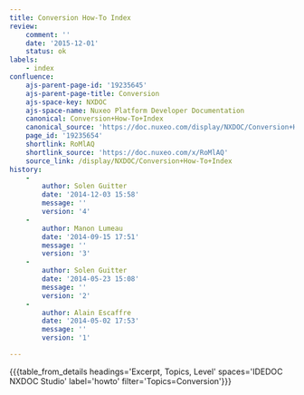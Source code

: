 ```yaml
---
title: Conversion How-To Index
review:
    comment: ''
    date: '2015-12-01'
    status: ok
labels:
    - index
confluence:
    ajs-parent-page-id: '19235645'
    ajs-parent-page-title: Conversion
    ajs-space-key: NXDOC
    ajs-space-name: Nuxeo Platform Developer Documentation
    canonical: Conversion+How-To+Index
    canonical_source: 'https://doc.nuxeo.com/display/NXDOC/Conversion+How-To+Index'
    page_id: '19235654'
    shortlink: RoMlAQ
    shortlink_source: 'https://doc.nuxeo.com/x/RoMlAQ'
    source_link: /display/NXDOC/Conversion+How-To+Index
history:
    - 
        author: Solen Guitter
        date: '2014-12-03 15:58'
        message: ''
        version: '4'
    - 
        author: Manon Lumeau
        date: '2014-09-15 17:51'
        message: ''
        version: '3'
    - 
        author: Solen Guitter
        date: '2014-05-23 15:08'
        message: ''
        version: '2'
    - 
        author: Alain Escaffre
        date: '2014-05-02 17:53'
        message: ''
        version: '1'

---
```

{{{table_from_details headings='Excerpt, Topics, Level' spaces='IDEDOC NXDOC Studio' label='howto' filter='Topics=Conversion'}}}